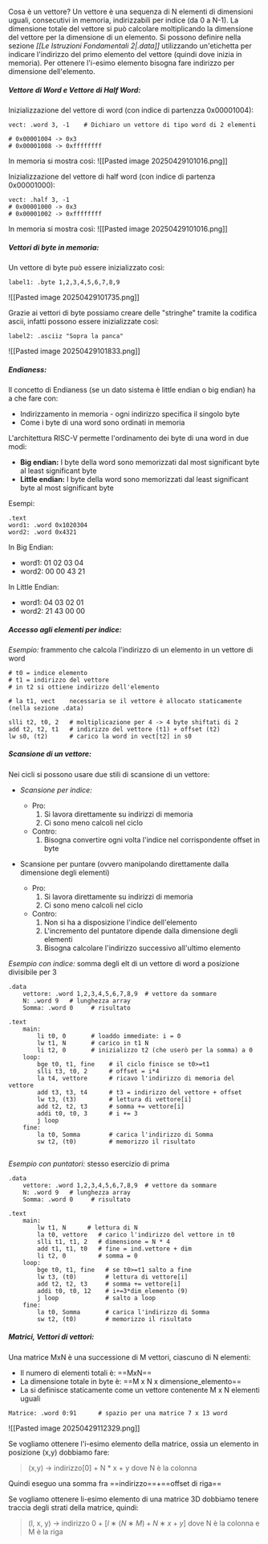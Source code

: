 Cosa è un vettore? Un vettore è una sequenza di N elementi di dimensioni uguali, consecutivi in memoria, indirizzabili per indice (da 0 a N-1). La dimensione totale del vettore si può calcolare moltiplicando la dimensione del vettore per la dimensione di un elemento. Si possono definire nella sezione *[[Le Istruzioni Fondamentali 2|.data]]* utilizzando un'etichetta per indicare l'indirizzo del primo elemento del vettore (quindi dove inizia in memoria). Per ottenere l'i-esimo elemento bisogna fare indirizzo per dimensione dell'elemento.

##### **Vettore di Word e Vettore di Half Word:**
Inizializzazione del vettore di word (con indice di partenzza 0x00001004):
```
vect: .word 3, -1    # Dichiaro un vettore di tipo word di 2 elementi

# 0x00001004 -> 0x3
# 0x00001008 -> 0xffffffff
```

In memoria si mostra così:
![[Pasted image 20250429101016.png]]

Inizializzazione del vettore di half word (con indice di partenza 0x00001000):
```
vect: .half 3, -1
# 0x00001000 -> 0x3
# 0x00001002 -> 0xffffffff
```

In memoria si mostra così:
![[Pasted image 20250429101016.png]]

##### **Vettori di byte in memoria:**
Un vettore di byte può essere inizializzato così: 
```
label1: .byte 1,2,3,4,5,6,7,8,9
```

![[Pasted image 20250429101735.png]]

Grazie ai vettori di byte possiamo creare delle "stringhe" tramite la codifica ascii, infatti possono essere inizializzate così:
```
label2: .asciiz "Sopra la panca"
```

![[Pasted image 20250429101833.png]]

##### **Endianess:**
Il concetto di Endianess (se un dato sistema è little endian o big endian) ha a che fare con:
- Indirizzamento in memoria - ogni indirizzo specifica il singolo byte
- Come i byte di una word sono ordinati in memoria

L'architettura RISC-V permette l'ordinamento dei byte di una word in due modi:
- **Big endian:** I byte della word sono memorizzati dal most significant byte al least significant byte
- **Little endian:** I byte della word sono memorizzati dal least significant byte al most significant byte

Esempi:
```
.text
word1: .word 0x1020304
word2: .word 0x4321
```

In Big Endian:
- word1: 01 02 03 04
- word2: 00 00 43 21

In Little Endian:
- word1: 04 03 02 01
- word2: 21 43 00 00 

##### **Accesso agli elementi per indice:**
*Esempio:* frammento che calcola l'indirizzo di un elemento in un vettore di word
```
# t0 = indice elemento
# t1 = indirizzo del vettore
# in t2 si ottiene indirizzo dell'elemento 

# la t1, vect    necessaria se il vettore è allocato staticamente (nella sezione .data)

slli t2, t0, 2   # moltiplicazione per 4 -> 4 byte shiftati di 2 
add t2, t2, t1   # indirizzo del vettore (t1) + offset (t2)
lw s0, (t2)      # carico la word in vect[t2] in s0
```

##### **Scansione di un vettore:**
Nei cicli si possono usare due stili di scansione di un vettore:
- *Scansione per indice:* 
  - Pro:
    1) Si lavora direttamente su indirizzi di memoria
    2) Ci sono meno calcoli nel ciclo
  - Contro:
     1) Bisogna convertire ogni volta l'indice nel corrispondente offset in byte

- Scansione per puntare (ovvero manipolando direttamente dalla dimensione degli elementi)
  - Pro: 
     1) Si lavora direttamente su indirizzi di memoria
     2) Ci sono meno calcoli nel ciclo
  - Contro: 
     1) Non si ha a disposizione l'indice dell'elemento
     2) L'incremento del puntatore dipende dalla dimensione degli elementi
     3) Bisogna calcolare l'indirizzo successivo all'ultimo elemento

*Esempio con indice:* somma degli elt di un vettore di word a posizione divisibile per 3
```
.data 
	vettore: .word 1,2,3,4,5,6,7,8,9  # vettore da sommare 
	N: .word 9   # lunghezza array
	Somma: .word 0     # risultato

.text
	main:
		li t0, 0       # loaddo immediate: i = 0
		lw t1, N       # carico in t1 N
		li t2, 0       # inizializzo t2 (che userò per la somma) a 0
	loop:
		bge t0, t1, fine    # il ciclo finisce se t0>=t1
		slli t3, t0, 2      # offset = i*4
		la t4, vettore      # ricavo l'indirizzo di memoria del vettore
		add t3, t3, t4      # t3 = indirizzo del vettore + offset
		lw t3, (t3)         # lettura di vettore[i]
		add t2, t2, t3      # somma += vettore[i]
		addi t0, t0, 3      # i += 3
		j loop
	fine: 
		la t0, Somma        # carica l'indirizzo di Somma
		sw t2, (t0)         # memorizzo il risultato
		
```

*Esempio con puntatori:* stesso esercizio di prima
```
.data 
	vettore: .word 1,2,3,4,5,6,7,8,9  # vettore da sommare 
	N: .word 9   # lunghezza array
	Somma: .word 0     # risultato

.text
	main: 
		lw t1, N      # lettura di N 
		la t0, vettore   # carico l'indirizzo del vettore in t0
		slli t1, t1, 2   # dimensione = N * 4
		add t1, t1, t0   # fine = ind.vettore + dim
		li t2, 0         # somma = 0
	loop: 
		bge t0, t1, fine   # se t0>=t1 salto a fine
		lw t3, (t0)        # lettura di vettore[i]
		add t2, t2, t3     # somma += vettore[i]
		addi t0, t0, 12    # i+=3*dim_elemento (9)
		j loop             # salto a loop
	fine:
		la t0, Somma       # carica l'indirizzo di Somma
		sw t2, (t0)        # memorizzo il risultato
```

##### **Matrici, Vettori di vettori:**
Una matrice MxN è una successione di M vettori, ciascuno di N elementi: 
- Il numero di elementi totali è: ==MxN==
- La dimensione totale in byte è: ==M x N x dimensione_elemento==
- La si definisce staticamente come un vettore contenente M x N elementi uguali

```
Matrice: .word 0:91      # spazio per una matrice 7 x 13 word
```

![[Pasted image 20250429112329.png]]

Se vogliamo ottenere l'i-esimo elemento della matrice, ossia un elemento in posizione (x,y) dobbiamo fare: 
>	(x,y) $\rightarrow$ indirizzo$[0]$ + N * x + y   dove N è la colonna 

Quindi eseguo una somma fra ==indirizzo==+==offset di riga==

Se vogliamo ottenere li-esimo elemento di una matrice 3D dobbiamo tenere traccia degli strati della matrice, quindi:
>    (l, x, y) → indirizzo 0 + $[l ∗ (N ∗ M) + N ∗ x + y]$  dove N è la colonna e M è la riga 